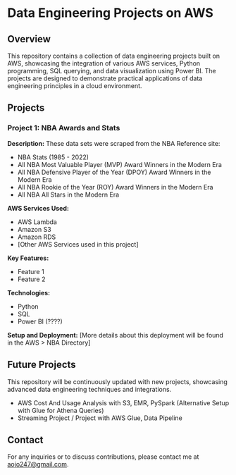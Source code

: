 # Data Engineering Projects on AWS

## Overview
This repository contains a collection of data engineering projects built on AWS, showcasing the integration of various AWS services, Python programming, SQL querying, and data visualization using Power BI. The projects are designed to demonstrate practical applications of data engineering principles in a cloud environment.

## Projects

### Project 1: NBA Awards and Stats
**Description:**
These data sets were scraped from the NBA Reference site:
- NBA Stats (1985 - 2022)
- All NBA Most Valuable Player (MVP) Award Winners in the Modern Era
- All NBA Defensive Player of the Year (DPOY) Award Winners in the Modern Era
- All NBA Rookie of the Year (ROY) Award Winners in the Modern Era
- All NBA All Stars in the Modern Era

**AWS Services Used:**
- AWS Lambda
- Amazon S3
- Amazon RDS
- [Other AWS Services used in this project]

**Key Features:**
- Feature 1
- Feature 2


**Technologies:**
- Python
- SQL
- Power BI (????)

**Setup and Deployment:**
[More details about this deployment will be found in the AWS > NBA Directory]

## Future Projects
This repository will be continuously updated with new projects, showcasing advanced data engineering techniques and integrations. 
- AWS Cost And Usage Analysis with S3, EMR, PySpark (Alternative Setup with Glue for Athena Queries) 
- Streaming Project / Project with AWS Glue, Data Pipeline


## Contact
For any inquiries or to discuss contributions, please contact me at aojo247@gmail.com.
